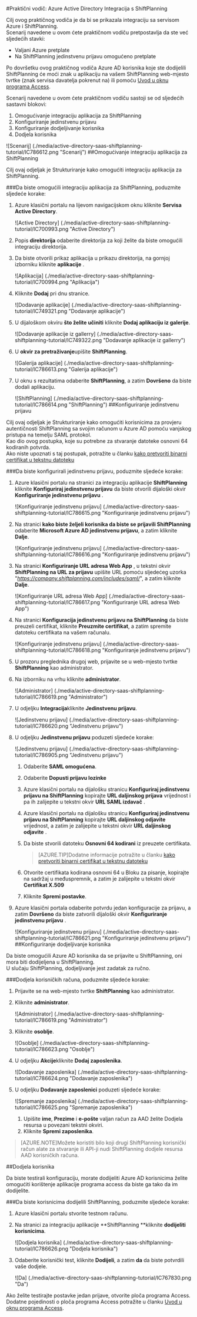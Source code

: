 <properties 
    pageTitle="Praktični vodič: Azure Active Directory Integracija s ShiftPlanning | Microsoft Azure" 
    description="Saznajte kako koristiti ShiftPlanning s Azure Active Directory da biste omogućili jedinstvenu prijavu, automatiziranog dodjele resursa i više!" 
    services="active-directory" 
    authors="jeevansd"  
    documentationCenter="na" 
    manager="femila"/>
<tags 
    ms.service="active-directory" 
    ms.devlang="na" 
    ms.topic="article" 
    ms.tgt_pltfrm="na" 
    ms.workload="identity" 
    ms.date="09/26/2016" 
    ms.author="jeedes" />

#<a name="tutorial-azure-active-directory-integration-with-shiftplanning"></a>Praktični vodič: Azure Active Directory Integracija s ShiftPlanning
  
Cilj ovog praktičnog vodiča je da bi se prikazala integraciju sa servisom Azure i ShiftPlanning.  
Scenarij navedene u ovom ćete praktičnom vodiču pretpostavlja da ste već sljedećih stavki:

-   Valjani Azure pretplate
-   Na ShiftPlanning jedinstvenu prijavu omogućeno pretplate
  
Po dovršetku ovog praktičnog vodiča Azure AD korisnika koje ste dodijelili ShiftPlanning će moći znak u aplikaciju na vašem ShiftPlanning web-mjesto tvrtke (znak servisa davatelja pokrenut na) ili pomoću [Uvod u oknu programa Access](active-directory-saas-access-panel-introduction.md).
  
Scenarij navedene u ovom ćete praktičnom vodiču sastoji se od sljedećih sastavni blokovi:

1.  Omogućivanje integraciju aplikacija za ShiftPlanning
2.  Konfiguriranje jedinstvenu prijavu
3.  Konfiguriranje dodjeljivanje korisnika
4.  Dodjela korisnika

![Scenarij] (./media/active-directory-saas-shiftplanning-tutorial/IC786612.png "Scenarij")
##<a name="enabling-the-application-integration-for-shiftplanning"></a>Omogućivanje integraciju aplikacija za ShiftPlanning
  
Cilj ovaj odjeljak je Strukturiranje kako omogućiti integraciju aplikacija za ShiftPlanning.

###<a name="to-enable-the-application-integration-for-shiftplanning-perform-the-following-steps"></a>Da biste omogućili integraciju aplikacija za ShiftPlanning, poduzmite sljedeće korake:

1.  Azure klasični portalu na lijevom navigacijskom oknu kliknite **Servisa Active Directory**.

    ![Active Directory] (./media/active-directory-saas-shiftplanning-tutorial/IC700993.png "Active Directory")

2.  Popis **direktorija** odaberite direktorija za koji želite da biste omogućili integraciju direktorija.

3.  Da biste otvorili prikaz aplikacija u prikazu direktorija, na gornjoj izborniku kliknite **aplikacije** .

    ![Aplikacija] (./media/active-directory-saas-shiftplanning-tutorial/IC700994.png "Aplikacija")

4.  Kliknite **Dodaj** pri dnu stranice.

    ![Dodavanje aplikacije] (./media/active-directory-saas-shiftplanning-tutorial/IC749321.png "Dodavanje aplikacije")

5.  U dijaloškom okviru **što želite učiniti** kliknite **Dodaj aplikaciju iz galerije**.

    ![Dodavanje aplikacije iz gallerry] (./media/active-directory-saas-shiftplanning-tutorial/IC749322.png "Dodavanje aplikacije iz gallerry")

6.  U **okvir za pretraživanje**upišite **ShiftPlanning**.

    ![Galerija aplikacije] (./media/active-directory-saas-shiftplanning-tutorial/IC786613.png "Galerija aplikacije")

7.  U oknu s rezultatima odaberite **ShiftPlanning**, a zatim **Dovršeno** da biste dodali aplikaciju.

    ![ShiftPlanning] (./media/active-directory-saas-shiftplanning-tutorial/IC786614.png "ShiftPlanning")
##<a name="configuring-single-sign-on"></a>Konfiguriranje jedinstvenu prijavu
  
Cilj ovaj odjeljak je Strukturiranje kako omogućiti korisnicima za provjeru autentičnosti ShiftPlanning sa svojim računom u Azure AD pomoću vanjskog pristupa na temelju SAML protokol.  
Kao dio ovog postupka, koje su potrebne za stvaranje datoteke osnovni 64 kodiranih potvrda.  
Ako niste upoznati s taj postupak, potražite u članku [kako pretvoriti binarni certifikat u tekstnu datoteku](http://youtu.be/PlgrzUZ-Y1o)

###<a name="to-configure-single-sign-on-perform-the-following-steps"></a>Da biste konfigurirali jedinstvenu prijavu, poduzmite sljedeće korake:

1.  Azure klasični portalu na stranici za integraciju aplikacije **ShiftPlanning** kliknite **Konfiguriraj jedinstvenu prijavu** da biste otvorili dijaloški okvir **Konfiguriranje jedinstvenu prijavu** .

    ![Konfiguriranje jedinstvenu prijavu] (./media/active-directory-saas-shiftplanning-tutorial/IC786615.png "Konfiguriranje jedinstvenu prijavu")

2.  Na stranici **kako biste željeli korisnika da biste se prijavili ShiftPlanning** odaberite **Microsoft Azure AD jedinstvenu prijavu**, a zatim kliknite **Dalje**.

    ![Konfiguriranje jedinstvenu prijavu] (./media/active-directory-saas-shiftplanning-tutorial/IC786616.png "Konfiguriranje jedinstvenu prijavu")

3.  Na stranici **Konfiguriranje URL adresa Web App** , u tekstni okvir **ShiftPlanning na URL za prijavu** upišite URL pomoću sljedećeg uzorka "*https://company.shiftplanning.com/includes/saml/*", a zatim kliknite **Dalje**.

    ![Konfiguriranje URL adresa Web App] (./media/active-directory-saas-shiftplanning-tutorial/IC786617.png "Konfiguriranje URL adresa Web App")

4.  Na stranici **Konfiguracija jedinstvenu prijavu na ShiftPlanning** da biste preuzeli certifikat, kliknite **Preuzmite certifikat**, a zatim spremite datoteku certifikata na vašem računalu.

    ![Konfiguriranje jedinstvenu prijavu] (./media/active-directory-saas-shiftplanning-tutorial/IC786618.png "Konfiguriranje jedinstvenu prijavu")

5.  U prozoru preglednika drugoj web, prijavite se u web-mjesto tvrtke **ShiftPlanning** kao administrator.

6.  Na izborniku na vrhu kliknite **administrator**.

    ![Administrator] (./media/active-directory-saas-shiftplanning-tutorial/IC786619.png "Administrator")

7.  U odjeljku **Integracija**kliknite **Jedinstvenu prijavu**.

    ![Jedinstvenu prijavu] (./media/active-directory-saas-shiftplanning-tutorial/IC786620.png "Jedinstvenu prijavu")

8.  U odjeljku **Jedinstvenu prijavu** poduzeti sljedeće korake:

    ![Jedinstvenu prijavu] (./media/active-directory-saas-shiftplanning-tutorial/IC786905.png "Jedinstvenu prijavu")

    1.  Odaberite **SAML omogućena**.
    2.  Odaberite **Dopusti prijavu lozinke**
    3.  Azure klasični portalu na dijalošku stranicu **Konfiguriraj jedinstvenu prijavu na ShiftPlanning** kopirajte **URL daljinskog prijava** vrijednost i pa ih zalijepite u tekstni okvir **URL SAML izdavač** .
    4.  Azure klasični portalu na dijalošku stranicu **Konfiguriraj jedinstvenu prijavu na ShiftPlanning** kopirajte **URL daljinskog odjavite** vrijednost, a zatim je zalijepite u tekstni okvir **URL daljinskog odjavite** .
    5.  Da biste stvorili datoteku **Osnovni 64 kodirani** iz preuzete certifikata.  

        >[AZURE.TIP]Dodatne informacije potražite u članku [kako pretvoriti binarni certifikat u tekstnu datoteku](http://youtu.be/PlgrzUZ-Y1o)

    6.  Otvorite certifikata kodirana osnovni 64 u Bloku za pisanje, kopirajte na sadržaj u međuspremnik, a zatim je zalijepite u tekstni okvir **Certifikat X.509**
    7.  Kliknite **Spremi postavke**.

9.  Azure klasični portala odaberite potvrdu jedan konfiguracije za prijavu, a zatim **Dovršeno** da biste zatvorili dijaloški okvir **Konfiguriranje jedinstvenu prijavu** .

    ![Konfiguriranje jedinstvenu prijavu] (./media/active-directory-saas-shiftplanning-tutorial/IC786621.png "Konfiguriranje jedinstvenu prijavu")
##<a name="configuring-user-provisioning"></a>Konfiguriranje dodjeljivanje korisnika
  
Da biste omogućili Azure AD korisnika da se prijavite u ShiftPlanning, oni mora biti dodijeljena u ShiftPlanning.  
U slučaju ShiftPlanning, dodjeljivanje jest zadatak za ručno.

###<a name="to-provision-a-user-accounts-perform-the-following-steps"></a>Dodjela korisničkih računa, poduzmite sljedeće korake:

1.  Prijavite se na web-mjesto tvrtke **ShiftPlanning** kao administrator.

2.  Kliknite **administrator**.

    ![Administrator] (./media/active-directory-saas-shiftplanning-tutorial/IC786619.png "Administrator")

3.  Kliknite **osoblje**.

    ![Osoblje] (./media/active-directory-saas-shiftplanning-tutorial/IC786623.png "Osoblje")

4.  U odjeljku **Akcije**kliknite **Dodaj zaposlenika**.

    ![Dodavanje zaposlenika] (./media/active-directory-saas-shiftplanning-tutorial/IC786624.png "Dodavanje zaposlenika")

5.  U odjeljku **Dodavanje zaposlenici** poduzeti sljedeće korake:

    ![Spremanje zaposlenika] (./media/active-directory-saas-shiftplanning-tutorial/IC786625.png "Spremanje zaposlenika")

    1.  Upišite **ime**, **Prezime** i **e-pošte** valjan račun za AAD želite Dodjela resursa u povezani tekstni okviri.
    2.  Kliknite **Spremi zaposlenika**.

>[AZURE.NOTE]Možete koristiti bilo koji drugi ShiftPlanning korisnički račun alate za stvaranje ili API-ji nudi ShiftPlanning dodjele resursa AAD korisničkih računa.

##<a name="assigning-users"></a>Dodjela korisnika
  
Da biste testirali konfiguraciju, morate dodijeliti Azure AD korisnicima želite omogućiti korištenje aplikacije programa access da biste ga tako da im dodijelite.

###<a name="to-assign-users-to-shiftplanning-perform-the-following-steps"></a>Da biste korisnicima dodijelili ShiftPlanning, poduzmite sljedeće korake:

1.  Azure klasični portalu stvorite testnom računu.

2.  Na stranici za integraciju aplikacije **ShiftPlanning **kliknite **dodijeliti korisnicima**.

    ![Dodjela korisnika] (./media/active-directory-saas-shiftplanning-tutorial/IC786626.png "Dodjela korisnika")

3.  Odaberite korisnički test, kliknite **Dodijeli**, a zatim **da** da biste potvrdili vaše dodjele.

    ![Da] (./media/active-directory-saas-shiftplanning-tutorial/IC767830.png "Da")
  
Ako želite testirajte postavke jedan prijave, otvorite ploča programa Access. Dodatne pojedinosti o ploča programa Access potražite u članku [Uvod u oknu programa Access](active-directory-saas-access-panel-introduction.md).
